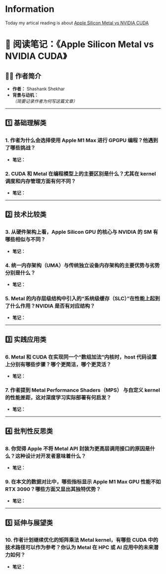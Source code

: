 # Information
Today my artical reading is about [Apple Silicon Metal vs NVIDIA CUDA](https://www.shashankshekhar.com/blog/apple-metal-vs-nvidia-cuda)
# 📘 阅读笔记：《Apple Silicon Metal vs NVIDIA CUDA》

## 🧑‍💻 作者简介  
- **作者：** Shashank Shekhar  
- **背景与动机：**  
  _（简要记录作者为何写这篇文章）_

---

## 1️⃣ 基础理解类

### 1. 作者为什么会选择使用 Apple M1 Max 进行 GPGPU 编程？他遇到了哪些挑战？
- **笔记：**

### 2. CUDA 和 Metal 在编程模型上的主要区别是什么？尤其在 kernel 调度和内存管理方面有何不同？
- **笔记：**

---

## 2️⃣ 技术比较类

### 3. 从硬件架构上看，Apple Silicon GPU 的核心与 NVIDIA 的 SM 有哪些相似与不同？
- **笔记：**

### 4. 统一内存架构（UMA）与传统独立设备内存架构的主要优势与劣势分别是什么？
- **笔记：**

### 5. Metal 的内存层级结构中引入的“系统级缓存（SLC）”在性能上起到了什么作用？NVIDIA 是否有对应结构？
- **笔记：**

---

## 3️⃣ 实践应用类

### 6. Metal 和 CUDA 在实现同一个“数组加法”内核时，host 代码设置上分别有哪些步骤？哪个更简洁，哪个更灵活？
- **笔记：**

### 7. 作者提到 Metal Performance Shaders（MPS） 与自定义 kernel 的性能差距，这对深度学习实际部署有何启发？
- **笔记：**

---

## 4️⃣ 批判性反思类

### 8. 你觉得 Apple 不将 Metal API 封装为更高层调用接口的原因是什么？这种设计对开发者意味着什么？
- **笔记：**

### 9. 在本文的数据对比中，哪些指标显示 Apple M1 Max GPU 性能不如 RTX 3090？哪些方面又显出其独特优势？
- **笔记：**

---

## 5️⃣ 延伸与展望类

### 10. 作者计划继续优化的矩阵乘法 Metal kernel，有哪些 CUDA 中的技术路径可以作为参考？你认为 Metal 在 HPC 或 AI 应用中的未来潜力如何？
- **笔记：**
